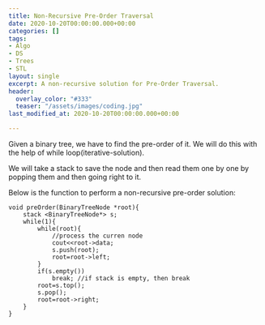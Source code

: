 ```yaml
---
title: Non-Recursive Pre-Order Traversal
date: 2020-10-20T00:00:00.000+00:00
categories: []
tags:
- Algo
- DS
- Trees
- STL
layout: single
excerpt: A non-recursive solution for Pre-Order Traversal.
header:
  overlay_color: "#333"
  teaser: "/assets/images/coding.jpg"
last_modified_at: 2020-10-20T00:00:00.000+00:00

---
```

Given a binary tree, we have to find the pre-order of it. We will do this with the help of while loop(iterative-solution).

We will take a stack to save the node and then read them one by one by popping them and then going right to it.

Below is the function to perform a non-recursive pre-order solution:

```
void preOrder(BinaryTreeNode *root){
    stack <BinaryTreeNode*> s;
    while(1){
        while(root){
            //process the curren node
            cout<<root->data;
            s.push(root);
            root=root->left;
        }
        if(s.empty())
            break; //if stack is empty, then break
        root=s.top();
        s.pop();
        root=root->right;
    }
}
```